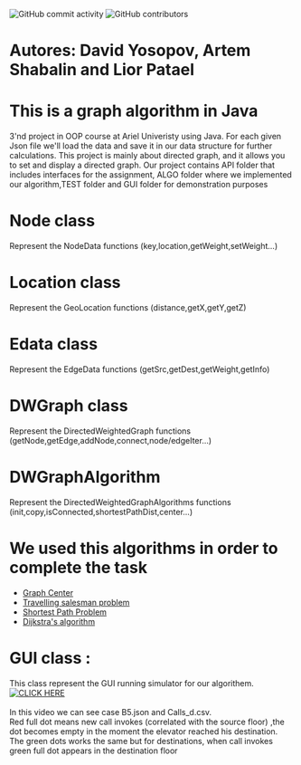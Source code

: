 ![GitHub commit activity](https://img.shields.io/github/commit-activity/m/MightyArty/Ex2_Graphs?style=plastic) ![GitHub contributors](https://img.shields.io/github/contributors/MightyArty/Ex2_Graphs?style=plastic)
# Autores: David Yosopov, Artem Shabalin and Lior Patael
# This is a graph algorithm in Java 
3'nd project in OOP course at Ariel Univeristy using Java. For each given Json file we'll load the data and save it in our data structure for further calculations.
This project is mainly about directed graph, and it allows you to set and display a directed graph.
Our project contains API folder that includes interfaces for the assignment, ALGO folder where we implemented our algorithm,TEST folder and GUI folder for demonstration purposes
# Node class
Represent the NodeData functions (key,location,getWeight,setWeight...)
# Location class
Represent the GeoLocation functions (distance,getX,getY,getZ)
# Edata class
Represent the EdgeData functions (getSrc,getDest,getWeight,getInfo)
# DWGraph class
Represent the DirectedWeightedGraph functions (getNode,getEdge,addNode,connect,node/edgeIter...)
# DWGraphAlgorithm
Represent the DirectedWeightedGraphAlgorithms functions (init,copy,isConnected,shortestPathDist,center...)
# We used this algorithms in order to complete the task
- [Graph Center](https://en.wikipedia.org/wiki/Graph_center)
- [Travelling salesman problem](https://en.wikipedia.org/wiki/Travelling_salesman_problem)
- [Shortest Path Problem](https://en.wikipedia.org/wiki/Shortest_path_problem)
- [Dijkstra's algorithm](https://en.wikipedia.org/wiki/Dijkstra%27s_algorithm)
# GUI class :
This class represent the GUI running simulator for our algorithem.<br/>
[![CLICK HERE](https://img.youtube.com/vi/rzKde6IoVKQ/maxresdefault.jpg)](https://www.youtube.com/watch?v=rzKde6IoVKQ "CLICK HERE")
<br />
<br />In this video we can see case B5.json and Calls_d.csv.
<br />Red full dot means new call invokes (correlated with the source floor) ,the dot becomes empty in the moment the elevator reached his destination.
<br />The green dots works the same but for destinations, when call invokes green full dot appears in the destination floor
